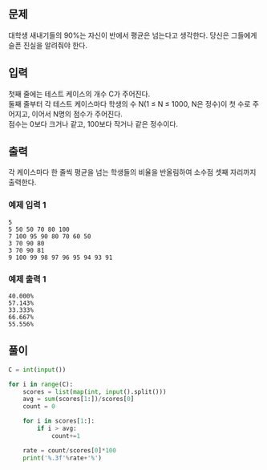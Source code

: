 ## 문제
대학생 새내기들의 90%는 자신이 반에서 평균은 넘는다고 생각한다. 당신은 그들에게 슬픈 진실을 알려줘야 한다.



## 입력
첫째 줄에는 테스트 케이스의 개수 C가 주어진다.  
둘째 줄부터 각 테스트 케이스마다 학생의 수 N(1 ≤ N ≤ 1000, N은 정수)이 첫 수로 주어지고, 이어서 N명의 점수가 주어진다.  
점수는 0보다 크거나 같고, 100보다 작거나 같은 정수이다.

## 출력
각 케이스마다 한 줄씩 평균을 넘는 학생들의 비율을 반올림하여 소수점 셋째 자리까지 출력한다.


### 예제 입력 1
```
5
5 50 50 70 80 100
7 100 95 90 80 70 60 50
3 70 90 80
3 70 90 81
9 100 99 98 97 96 95 94 93 91
```
### 예제 출력 1
```
40.000%
57.143%
33.333%
66.667%
55.556%
```


## **풀이**

```python
C = int(input())

for i in range(C):
    scores = list(map(int, input().split()))
    avg = sum(scores[1:])/scores[0]
    count = 0

    for i in scores[1:]:
        if i > avg:
            count+=1

    rate = count/scores[0]*100
    print('%.3f'%rate+'%')
```
